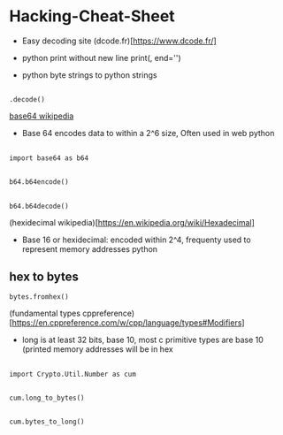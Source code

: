 # Hacking-Cheat-Sheet

- Easy decoding site
(dcode.fr)[https://www.dcode.fr/]


- python print without new line
print(, end='')

- python byte strings to python strings
##
    .decode()

[base64 wikipedia](https://en.wikipedia.org/wiki/Base64)
- Base 64 encodes data to within a 2^6 size, Often used in web
python
##
    import base64 as b64
##
    b64.b64encode()
##
    b64.b64decode()

(hexidecimal wikipedia)[https://en.wikipedia.org/wiki/Hexadecimal]
- Base 16 or hexidecimal: encoded within 2^4, frequenty used to represent memory addresses
python
## hex to bytes
    bytes.fromhex()

(fundamental types cppreference)[https://en.cppreference.com/w/cpp/language/types#Modifiers]
- long is at least 32 bits, base 10, most c primitive types are base 10 (printed memory addresses will be in hex
##
    import Crypto.Util.Number as cum
##
    cum.long_to_bytes()
##
    cum.bytes_to_long()
